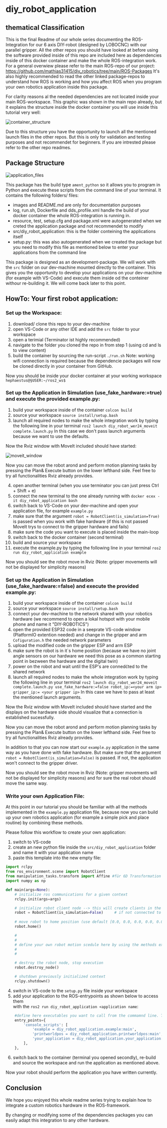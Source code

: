 # diy_robot_application

## thematical Classification

This is the final Readme of our whole series documenting the ROS-Integration for our 6 axis DIY-robot (designed by LOBOCNC) with our parallel gripper.
All the other repos you should have looked at before using the software provided inside of this repo are included here as dependencies inside of this docker container and make the whole ROS-integration work.
For a general overwiew please refer to the main ROS-repo of our project: https://github.com/mathias31415/diy_robotics/tree/main/ROS-Packages
It's also highly recommended to read the other linked package-repos to understand how ROS is working and how you affect ROS when you program your own robotics application inside this package.

For clarity reasons al the needed dependencies are not located inside your main ROS-workspace. This graphic was shown in the main repo already, but it explains the structure inside the docker container you will use inside this tutorial very well:

![container_structure](../images/container_structure.png)

Due to this structure you have the opportunity to launch all the mentioned launch files in the other repos. But this is only for validation and testing purposes and not recommendet for beginners. If you are intrested please refer to the other repo readmes.

## Package Structure

![application_files](../images/application_files.png)

This package has the build type ````ament_python```` so it allows you to program in Python and execute these scripts from the command line of your terminal.
It contains the following folders/ files:

- images and README.md are only for documentation purposes
- log, run.sh, Dockerfile and dds_profile.xml handle the build of your docker container the whole ROS-integration is running in.
- resource, test, setup.cfg and package.xml were autogenerated when we creted the application package and not recommendet to modify
- src/diy_robot_application: this is the folder conteining the applications itself
- setup.py: this was also autogenerated when we created the package but you need to modify this file as mentioned below to enter your applications from the command line

This package is designed as an development-package. We will work with the ````src```` folder on our dev-machine mounted directly to the container. This gives you the opportunity to develop your applications on your dev-machine (for example with VS-Code) and execute them inside od the conteiner withour re-building it.
We will come back later to this point.

## HowTo: Your first robot application:

### Set up the Workspace:
1) download/ clone this repo to your dev-machine
2) open VS-Code or any other IDE and add the ````src```` folder to your workspace
3) open a terimial (Terminator ist highly recommended)
4) navigate to the folder you cloned the repo in from step 1 (using cd <path> and ls to view content)
5) build the container by sourcing the run-script ````./run.sh```` Note: working wifi connection is required because the dependencie packages will now be cloned directly in your container from GitHub.

Now you should be inside your docker container at your working workspace ````hephaestus@§USER:~/ros2_ws$ ````


### Set up the Application in Simulation (use_fake_hardware:=true) and execute the provided example.py:
1) build your workspace inside of the container ````colcon build````
2) source your workspace ````source install/setup.bash````
3) launch all required nodes to make the whole integration work by typing the following line in your terminal ````ros2 launch diy_robot_wer24_moveit complete.launch.py````
   In this case we don't pass launch arguments because we want to use the defaults.

Now the Rviz window with MoveIt included should have started:

![moveit_window](../images/moveit_window.png)

Now you can move the robot arond and perform motion planning tasks by pressing the Plan& Execute button on the lower lefthand side.
Feel free to try all functionalities Rviz already provides.

4) open another terminal (when you use terminator you can just press Ctrl + Shift + e)
5) connect the new terminal to the one already running with ````docker ecex -it diy_robot_application bash````
6) switch back to VS-Code on your dev-machine and open your application file, for example ````example.py````
7) make sure that the argument ```robot = RobotClient(is_simulation=True)``` is passed when you work with fake hardware (if this is not passed MoveIt trys to connect to the gripper hardware and fails)
8) make sure the code you want to execute is placed inside the main-loop
9) switch back to the docker container (second terminal)
10) build and source your workspace
11) execute the example.py by typing the following line in your terminal ````ros2 run diy_robot_application example````

Now you should see the robot move in Rviz (Note: gripper movements will not be displayed for simplicity reasons)

### Set up the Application in Simulation (use_fake_hardware:=false) and execute the provided example.py:
1) build your workspace inside of the container ````colcon build````
2) source your workspace ````source install/setup.bash````
3) connect your dev-machine to the network shared with your robotics hardware (we recommend to open a lokal hotspot with your mobile phone and name it "DIY-ROBOTICS")
4) open the provided ESP32 code in a seeprate VS-code window (PlatformIO extention needed) and change in the gripper and arm ````Cofiguration.h```` the needed network parameters
5) upload the modified code on the gripper ESP and arm ESP
6) make sure the robot is in it`s home position (because we have no joint angle sensors on our hardware we need this pose as a common starting point in bezween the hardware and the digital twin)
7) power on the robot and wait until the ESP's are connedćted to the shared network
8) launch all required nodes to make the whole integration work by typing the following line in your terminal ````ros2 launch diy_robot_wer24_moveit complete.launch.py use_fake_hardware:=false robot_ip:=<your arm ip> gripper_ip:= <your gripper ip>````
   In this case we have to pass at least the mentioned launch arguments.

Now the Rviz window with MoveIt included should have started and the displays on the hardware side should visualize that a connection is established sucessfully.

Now you can move the robot arond and perform motion planning tasks by pressing the Plan& Execute button on the lower lefthand side.
Feel free to try all functionalities Rviz already provides.

In addition to that you can now start our ````example.py```` application in the same way as you have done with fake hardware.
But make sure that the argument ```robot = RobotClient(is_simulation=False)``` is passed. If not, the application won't connect to the gripper driver.

Now you should see the robot move in Rviz (Note: gripper movements will not be displayed for simplicity reasons) and for sure the real robot should move the same way.

### Write your own Application File:
At this point in our tutorial you should be familiar with all the methods implemented in the ````example.py```` application file, because now you can build up your own robotics application (for example a simple pick and place routine) by combining these methods.

Please follow this workflow to create your own application:
1) switch to VS-code
2) create an new python file inside the ````src/diy_robot_application```` folder and name it with your application name
3) paste this template into the new empty file:

```python
import rclpy
from ros_environment.scene import RobotClient
from manipulation_tasks.transform import Affine #für 6D Transformation 
import numpy as np

def main(args=None):
    # initialize ros communications for a given context 
    rclpy.init(args=args)

    # initialize robot client node --> this will create clients in the RobotConnection class which call services to communicate with moveit
    robot = RobotClient(is_simulation=False)     # if not connected to the real robot set is_simulation=True 
    
    # move robot to home position (use default [0.0, 0.0, 0.0, 0.0, 0.0, 0.0])
    robot.home()

    #
    #
    # define your own robot motion scedule here by using the methods explained in the example.py file
    #
    #

    # destroy the robot node, stop execution
    robot.destroy_node()

    # shutdown previously initialized context
    rclpy.shutdown()
```

4) switch in VS-code to the ````setup.py```` file inside your workspace
5) add your application to the ROS-entrypoints as shown below to access them <br> with the ````ros2 run diy_robot_application <application name````:

```python
    #define here executables you want to call from the commamnd line. This are usual your applications
    entry_points={                                                     
        'console_scripts': [                        
            'example = diy_robot_application.example:main',
            'printworldpos = diy_robot_application.printworldpos:main',
            'your_application = diy_robot_application.your_application:main'   
        ],
    },
```
6) switch back to the container (terminal you opened secondly), re-build and source the workspace and run the application as mentioned above.

Now your robot should perform the application you have written currently.

## Conclusion
We hope you enjoyed this whole readme series trying to explain how to integrate a custom robotics hardware in the ROS-framework.

By changing or modifying some of the dependencies packages you can easily adapt this integration to any other hardware.



